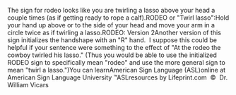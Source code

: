 The sign for rodeo looks like you are twirling a lasso above your 
			head a couple times (as if getting ready to rope a calf).RODEO or "Twirl lasso":Hold your hand up above or to the side of 
			your head and move your arm in a circle twice as if twirling a 
			lasso.RODEO: Version 2Another version of this sign initializes the handshape with an "R" 
			hand.  I suppose this could be helpful if your sentence were 
			something to the effect of "At the rodeo the cowboy twirled his 
			lasso." (Thus you would be able to use the initialized RODEO sign to 
			specifically mean "rodeo" and use the more general sign to mean 
			"twirl a lasso.")You can learnAmerican Sign Language (ASL)online at American Sign Language University ™ASLresources by Lifeprint.com  ©  Dr. William Vicars